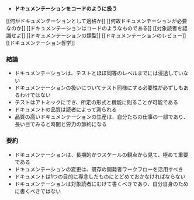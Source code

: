 - **ドキュメンテーションをコードのように扱う**

[[何がドキュメンテーションとして適格か]]
[[何故ドキュメンテーションが必要なのか]]
[[ドキュメンテーションはコードのようなものである]]
[[対象読者を認識せよ]]
[[ドキュメンテーションの類型]]
[[ドキュメンテーションのレビュー]]
[[ドキュメンテーション哲学]]

### 結論

- ドキュメンテーションは、テストとほぼ同等のレベルまでには浸透していない
- ドキュメンテーションの扱いについてテスト同様にする必要性が必ずしもあるわけではない
- テストはアトミックにでき、所定の形式と機能に則ることが可能である
- ドキュメントの品質は読者によって測られる
- 品質の高いドキュメンテーションの生産は、自分たちの仕事の一部であり、長い目でみると時間と労力の節約になる

### 要約

- ドキュメンテーションは、長期的かつスケールの観点から見て、極めて重要である
- ドキュメンテーションの変更は、既存の開発者ワークフローを活用すべき
- ドキュメントは1つの目的に専念したものにとどめておかなければならない
- ドキュメンテーションは対象読者にむけて書くべきであり、自分自身のために書くべきではない